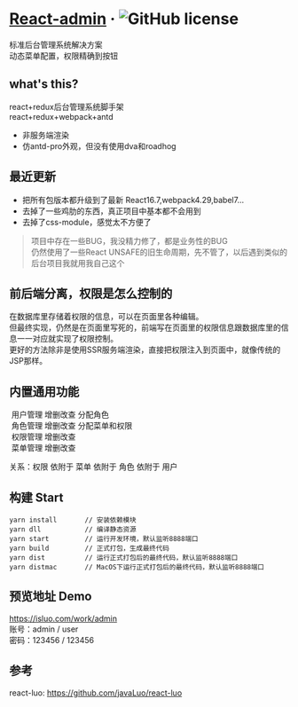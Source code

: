 # [React-admin](https://github.com/javaLuo/react-admin/) &middot; ![GitHub license](https://img.shields.io/badge/license-MIT-blue.svg)

标准后台管理系统解决方案<br/>
动态菜单配置，权限精确到按钮<br/>


## what's this?

react+redux后台管理系统脚手架<br/>
react+redux+webpack+antd
<ul>
 <li>非服务端渲染</li>
 <li>仿antd-pro外观，但没有使用dva和roadhog</li>
</ul>

## 最近更新
* 把所有包版本都升级到了最新 React16.7,webpack4.29,babel7...
* 去掉了一些鸡肋的东西，真正项目中基本都不会用到
* 去掉了css-module，感觉太不方便了
> 项目中存在一些BUG，我没精力修了，都是业务性的BUG<br/>
> 仍然使用了一些React UNSAFE的旧生命周期，先不管了，以后遇到类似的后台项目我就用我自己这个

## 前后端分离，权限是怎么控制的
在数据库里存储着权限的信息，可以在页面里各种编辑。<br/>
但最终实现，仍然是在页面里写死的，前端写在页面里的权限信息跟数据库里的信息一一对应就实现了权限控制。<br/>
更好的方法除非是使用SSR服务端渲染，直接把权限注入到页面中，就像传统的JSP那样。

## 内置通用功能

  用户管理 增删改查 分配角色<br/>
  角色管理 增删改查 分配菜单和权限<br/>
  权限管理 增删改查<br/>
  菜单管理 增删改查<br/>
  
  关系：权限 依附于 菜单 依附于 角色 依附于 用户

## 构建 Start

```
yarn install       // 安装依赖模块
yarn dll           // 编译静态资源
yarn start         // 运行开发环境，默认监听8888端口
yarn build         // 正式打包，生成最终代码
yarn dist          // 运行正式打包后的最终代码，默认监听8888端口
yarn distmac       // MacOS下运行正式打包后的最终代码，默认监听8888端口
```


## 预览地址 Demo

https://isluo.com/work/admin <br/>
账号：admin / user<br/>
密码：123456 / 123456

## 参考
react-luo: https://github.com/javaLuo/react-luo <br/>

